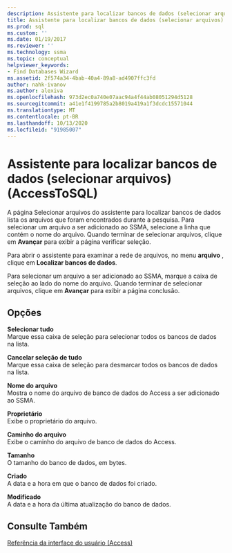 ```yaml
---
description: Assistente para localizar bancos de dados (selecionar arquivos) (AccessToSQL)
title: Assistente para localizar bancos de dados (selecionar arquivos) (AccessToSQL) | Microsoft Docs
ms.prod: sql
ms.custom: ''
ms.date: 01/19/2017
ms.reviewer: ''
ms.technology: ssma
ms.topic: conceptual
helpviewer_keywords:
- Find Databases Wizard
ms.assetid: 2f574a34-4bab-40a4-89a8-ad4907ffc3fd
author: nahk-ivanov
ms.author: alexiva
ms.openlocfilehash: 973d2ec0a740e07aac94a4f44ab08051294d5128
ms.sourcegitcommit: a41e1f4199785a2b8019a419a1f3dcdc15571044
ms.translationtype: MT
ms.contentlocale: pt-BR
ms.lasthandoff: 10/13/2020
ms.locfileid: "91985007"
---
```

# <a name="find-databases-wizard-select-files-accesstosql"></a>Assistente para localizar bancos de dados (selecionar arquivos) (AccessToSQL)
A página Selecionar arquivos do assistente para localizar bancos de dados lista os arquivos que foram encontrados durante a pesquisa. Para selecionar um arquivo a ser adicionado ao SSMA, selecione a linha que contém o nome do arquivo. Quando terminar de selecionar arquivos, clique em **Avançar** para exibir a página verificar seleção.  
  
Para abrir o assistente para examinar a rede de arquivos, no menu **arquivo** , clique em **Localizar bancos de dados**.  
  
Para selecionar um arquivo a ser adicionado ao SSMA, marque a caixa de seleção ao lado do nome do arquivo. Quando terminar de selecionar arquivos, clique em **Avançar** para exibir a página conclusão.  
  
## <a name="options"></a>Opções  
**Selecionar tudo**  
Marque essa caixa de seleção para selecionar todos os bancos de dados na lista.  
  
**Cancelar seleção de tudo**  
Marque essa caixa de seleção para desmarcar todos os bancos de dados na lista.  
  
**Nome do arquivo**  
Mostra o nome do arquivo de banco de dados do Access a ser adicionado ao SSMA.  
  
**Proprietário**  
Exibe o proprietário do arquivo.  
  
**Caminho do arquivo**  
Exibe o caminho do arquivo de banco de dados do Access.  
  
**Tamanho**  
O tamanho do banco de dados, em bytes.  
  
**Criado**  
A data e a hora em que o banco de dados foi criado.  
  
**Modificado**  
A data e a hora da última atualização do banco de dados.  
  
## <a name="see-also"></a>Consulte Também  
[Referência da interface do usuário (Access)](./user-interface-reference-accesstosql.md)  
